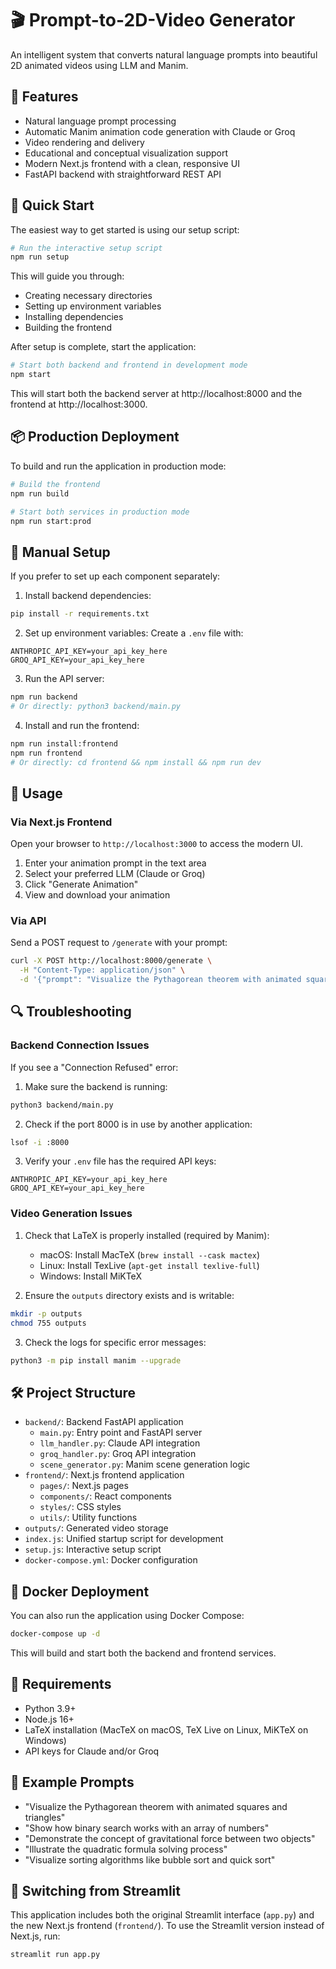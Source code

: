 # 🎬 Prompt-to-2D-Video Generator

An intelligent system that converts natural language prompts into beautiful 2D animated videos using LLM and Manim.

## 🌟 Features

- Natural language prompt processing
- Automatic Manim animation code generation with Claude or Groq
- Video rendering and delivery
- Educational and conceptual visualization support
- Modern Next.js frontend with a clean, responsive UI
- FastAPI backend with straightforward REST API

## 🚀 Quick Start

The easiest way to get started is using our setup script:

```bash
# Run the interactive setup script
npm run setup
```

This will guide you through:
- Creating necessary directories
- Setting up environment variables
- Installing dependencies
- Building the frontend

After setup is complete, start the application:

```bash
# Start both backend and frontend in development mode
npm start
```

This will start both the backend server at http://localhost:8000 and the frontend at http://localhost:3000.

## 📦 Production Deployment

To build and run the application in production mode:

```bash
# Build the frontend
npm run build

# Start both services in production mode
npm run start:prod
```

## 🔧 Manual Setup

If you prefer to set up each component separately:

1. Install backend dependencies:
```bash
pip install -r requirements.txt
```

2. Set up environment variables:
Create a `.env` file with:
```
ANTHROPIC_API_KEY=your_api_key_here
GROQ_API_KEY=your_api_key_here
```

3. Run the API server:
```bash
npm run backend
# Or directly: python3 backend/main.py
```

4. Install and run the frontend:
```bash
npm run install:frontend
npm run frontend
# Or directly: cd frontend && npm install && npm run dev
```

## 🎯 Usage

### Via Next.js Frontend

Open your browser to `http://localhost:3000` to access the modern UI.

1. Enter your animation prompt in the text area
2. Select your preferred LLM (Claude or Groq)
3. Click "Generate Animation"
4. View and download your animation

### Via API

Send a POST request to `/generate` with your prompt:

```bash
curl -X POST http://localhost:8000/generate \
  -H "Content-Type: application/json" \
  -d '{"prompt": "Visualize the Pythagorean theorem with animated squares and triangles", "model": "claude"}'
```

## 🔍 Troubleshooting

### Backend Connection Issues

If you see a "Connection Refused" error:

1. Make sure the backend is running:
```bash
python3 backend/main.py
```

2. Check if the port 8000 is in use by another application:
```bash
lsof -i :8000
```

3. Verify your `.env` file has the required API keys:
```
ANTHROPIC_API_KEY=your_api_key_here
GROQ_API_KEY=your_api_key_here
```

### Video Generation Issues

1. Check that LaTeX is properly installed (required by Manim):
   - macOS: Install MacTeX (`brew install --cask mactex`)
   - Linux: Install TexLive (`apt-get install texlive-full`)
   - Windows: Install MiKTeX

2. Ensure the `outputs` directory exists and is writable:
```bash
mkdir -p outputs
chmod 755 outputs
```

3. Check the logs for specific error messages:
```bash
python3 -m pip install manim --upgrade
```

## 🛠️ Project Structure

- `backend/`: Backend FastAPI application
  - `main.py`: Entry point and FastAPI server
  - `llm_handler.py`: Claude API integration
  - `groq_handler.py`: Groq API integration
  - `scene_generator.py`: Manim scene generation logic
- `frontend/`: Next.js frontend application
  - `pages/`: Next.js pages
  - `components/`: React components
  - `styles/`: CSS styles
  - `utils/`: Utility functions
- `outputs/`: Generated video storage
- `index.js`: Unified startup script for development
- `setup.js`: Interactive setup script
- `docker-compose.yml`: Docker configuration

## 🐳 Docker Deployment

You can also run the application using Docker Compose:

```bash
docker-compose up -d
```

This will build and start both the backend and frontend services.

## 🎨 Requirements

- Python 3.9+
- Node.js 16+
- LaTeX installation (MacTeX on macOS, TeX Live on Linux, MiKTeX on Windows)
- API keys for Claude and/or Groq

## 📝 Example Prompts

- "Visualize the Pythagorean theorem with animated squares and triangles"
- "Show how binary search works with an array of numbers"
- "Demonstrate the concept of gravitational force between two objects"
- "Illustrate the quadratic formula solving process"
- "Visualize sorting algorithms like bubble sort and quick sort"

## 🔄 Switching from Streamlit

This application includes both the original Streamlit interface (`app.py`) and the new Next.js frontend (`frontend/`).
To use the Streamlit version instead of Next.js, run:

```bash
streamlit run app.py
``` 